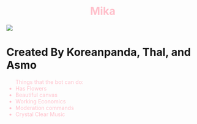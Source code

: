 <!DOCTYPE html>
<html>
<!-- Add icon library -->
<link rel="stylesheet" href="https://cdnjs.cloudflare.com/ajax/libs/font-awesome/4.7.0/css/font-awesome.min.css">
<style>
#title {
    color: pink;
    text-align: center;
    }
ul {
    color: pink;
}
</style>

<body>
<div id = "title">
    <h1>Mika</h1>
</div>
    <img src = "https://media.discordapp.net/attachments/541809522357043203/674515496367816714/nishi.jpg"/>
        <h1>Created By Koreanpanda, Thal, and Asmo</h1>
<ul> Things that the bot can do:
<li> Has Flowers
<li> Beautiful canvas
<li> Working Economics
<li> Moderation commands
<li> Crystal Clear Music
</ul>
</body>

</html>